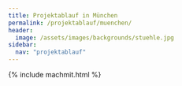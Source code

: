 ```yaml
---
title: Projektablauf in München
permalink: /projektablauf/muenchen/
header:
  image: /assets/images/backgrounds/stuehle.jpg
sidebar:
  nav: "projektablauf"
---
```


{% include machmit.html %}
